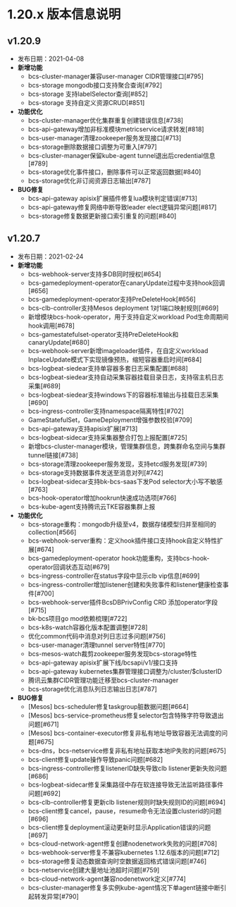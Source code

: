 # 1.20.x 版本信息说明

## v1.20.9

* 发布日期：2021-04-08
* **新增功能**
  * bcs-cluster-manager兼容user-manager CIDR管理接口[#795]
  * bcs-storage mongodb接口支持聚合查询[#792]
  * bcs-storage 支持labelSelector查询[#852]
  * bcs-storage 支持自定义资源CRUD[#851]
* **功能优化**
  * bcs-cluster-manager优化集群重复创建错误信息[#738]
  * bcs-api-gateway增加非标准模块metricservice请求转发[#818]
  * bcs-user-manager清理zookeeper服务发现接口[#713]
  * bcs-storage删除数据接口调整为可重入[#797]
  * bcs-cluster-manager保留kube-agent tunnel退出后credential信息[#789]
  * bcs-storage优化事件接口，删除事件可以正常返回数据[#840]
  * bcs-storage优化非订阅资源日志输出[#787]
* **BUG修复**
  * bcs-api-gateway apisix扩展插件修复lua模块判定错误[#713]
  * bcs-api-gateway修复网络中断导致leader elect逻辑异常问题[#817]
  * bcs-storage修复数据更新接口索引重复的问题[#840]

## v1.20.7

* 发布日期：2021-02-24
* **新增功能**
  * bcs-webhook-server支持多DB同时授权[#654]
  * bcs-gamedeployment-operator在canaryUpdate过程中支持hook回调[#656]
  * bcs-gamedeployment-operator支持PreDeleteHook[#656]
  * bcs-clb-controller支持Mesos deployment 1对1端口映射规则[#669]
  * 新增模块bcs-hook-operator，用于支持自定义workload Pod生命周期间hook调用[#678]
  * bcs-gamestatefulset-operator支持PreDeleteHook和canaryUpdate[#680]
  * bcs-webhook-server新增imageloader插件，在自定义workload InplaceUpdate模式下实现镜像预热，缩短容器重启时间[#684]
  * bcs-logbeat-siedear支持单容器多套日志采集配置[#688]
  * bcs-logbeat-siedear支持自动采集容器挂载目录日志，支持宿主机日志采集[#689]
  * bcs-logbeat-siedear支持windows下的容器标准输出与挂载日志采集[#690]
  * bcs-ingress-controller支持namespace隔离特性[#702]
  * GameStatefulSet，GameDeployment增强参数校验[#709]
  * bcs-api-gateway支持apisix扩展[#713]
  * bcs-logbeat-sidecar支持采集器整合打包上报配置[#725]
  * 新增bcs-cluster-manager模块，管理集群信息，跨集群命名空间与集群tunnel链接[#738]
  * bcs-storage清理zookeeper服务发现，支持etcd服务发现[#739]
  * bcs-storage支持数据事件发送至消息对列[#742]
  * bcs-logbeat-sidecar支持bk-bcs-saas下发Pod selector大小写不敏感[#763]
  * bcs-hook-operator增加hookrun快速成功选项[#766]
  * bcs-kube-agent支持腾讯云TKE容器集群上报
* **功能优化**
  * bcs-storage重构：mongodb升级至v4，数据存储模型归并至相同的collection[#566]
  * bcs-webhook-server重构：定义hook插件接口支持hook自定义特性扩展[#674]
  * bcs-gamedeployment-operator hook功能重构，支持bcs-hook-operator回调状态互动[#679]
  * bcs-ingress-controller在status字段中显示clb vip信息[#699]
  * bcs-ingress-controller增加listener创建和失败事件和listener健康检查事件[#700]
  * bcs-webhook-server插件BcsDBPrivConfig CRD 添加operator字段[#715]
  * bk-bcs项目go mod依赖梳理[#722]
  * bcs-k8s-watch容器化版本配置调整[#728]
  * 优化common代码中消息对列日志过多问题[#756]
  * bcs-user-manager清理tunnel server特性[#770]
  * bcs-mesos-watch裁剪zookeeper服务发现bcs-storage特性
  * bcs-api-gateway apisix扩展下线/bcsapi/v1/接口支持
  * bcs-api-gateway kubernetes集群管理接口调整为/cluster/$clusterID
  * 腾讯云集群CIDR管理功能迁移至bcs-cluster-manager
  * bcs-storage优化消息队列日志输出日志[#787]
* **BUG修复**
  * [Mesos] bcs-scheduler修复taskgroup脏数据问题[#664]
  * [Mesos] bcs-service-prometheus修复selector包含特殊字符导致退出问题[#671]
  * [Mesos] bcs-container-executor修复非私有地址导致容器无法调度的问题[#675]
  * bcs-dns，bcs-netservice修复非私有地址获取本地IP失败的问题[#675]
  * bcs-client修复update操作导致panic问题[#682]
  * bcs-ingress-controller修复listenerID缺失导致clb listener更新失败问题[#686]
  * bcs-logbeat-sidecar修复采集路径中存在软连接导致无法监听路径事件问题[#692]
  * bcs-clb-controller修复更新clb listener规则时缺失规则ID的问题[#694]
  * bcs-client修复cancel，pause，resume命令无法设置clusterid的问题[#696]
  * bcs-client修复deployment滚动更新时显示Application错误的问题[#697]
  * bcs-cloud-network-agent修复创建nodenetwork失败的问题[#708]
  * bcs-webhook-server修复不兼容kubernetes 1.12.6版本的问题[#712]
  * bcs-storage修复动态数据查询时空数据返回格式错误问题[#746]
  * bcs-netservice创建大量地址池超时问题[#759]
  * bcs-cloud-network-agent兼容nodenetwork定义[#774]
  * bcs-cluster-manager修复多实例kube-agent情况下单agent链接中断引起转发异常[#790]

